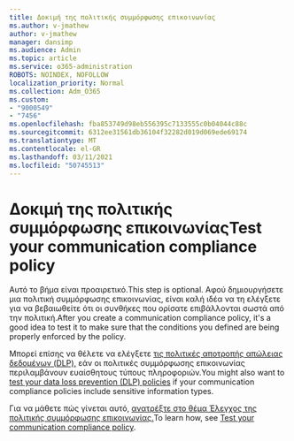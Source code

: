 ```yaml
---
title: Δοκιμή της πολιτικής συμμόρφωσης επικοινωνίας
ms.author: v-jmathew
author: v-jmathew
manager: dansimp
ms.audience: Admin
ms.topic: article
ms.service: o365-administration
ROBOTS: NOINDEX, NOFOLLOW
localization_priority: Normal
ms.collection: Adm_O365
ms.custom:
- "9000549"
- "7456"
ms.openlocfilehash: fba853749d98eb556395c7133555c0b04044c88c
ms.sourcegitcommit: 6312ee31561db36104f32282d019d069ede69174
ms.translationtype: MT
ms.contentlocale: el-GR
ms.lasthandoff: 03/11/2021
ms.locfileid: "50745513"
---
```

# <a name="test-your-communication-compliance-policy"></a><span data-ttu-id="ded5a-102">Δοκιμή της πολιτικής συμμόρφωσης επικοινωνίας</span><span class="sxs-lookup"><span data-stu-id="ded5a-102">Test your communication compliance policy</span></span>

<span data-ttu-id="ded5a-103">Αυτό το βήμα είναι προαιρετικό.</span><span class="sxs-lookup"><span data-stu-id="ded5a-103">This step is optional.</span></span> <span data-ttu-id="ded5a-104">Αφού δημιουργήσετε μια πολιτική συμμόρφωσης επικοινωνίας, είναι καλή ιδέα να τη ελέγξετε για να βεβαιωθείτε ότι οι συνθήκες που ορίσατε επιβάλλονται σωστά από την πολιτική.</span><span class="sxs-lookup"><span data-stu-id="ded5a-104">After you create a communication compliance policy, it's a good idea to test it to make sure that the conditions you defined are being properly enforced by the policy.</span></span>

<span data-ttu-id="ded5a-105">Μπορεί επίσης να θέλετε να ελέγξετε [τις πολιτικές αποτροπής απώλειας δεδομένων (DLP),](https://go.microsoft.com/fwlink/?linkid=2110890) εάν οι πολιτικές συμμόρφωσης επικοινωνίας περιλαμβάνουν ευαίσθητους τύπους πληροφοριών.</span><span class="sxs-lookup"><span data-stu-id="ded5a-105">You might also want to [test your data loss prevention (DLP) policies](https://go.microsoft.com/fwlink/?linkid=2110890) if your communication compliance policies include sensitive information types.</span></span>

<span data-ttu-id="ded5a-106">Για να μάθετε πώς γίνεται αυτό, [ανατρέξτε στο θέμα Έλεγχος της πολιτικής συμμόρφωσης επικοινωνίας.](https://go.microsoft.com/fwlink/?linkid=2111304)</span><span class="sxs-lookup"><span data-stu-id="ded5a-106">To learn how, see [Test your communication compliance policy](https://go.microsoft.com/fwlink/?linkid=2111304).</span></span>

